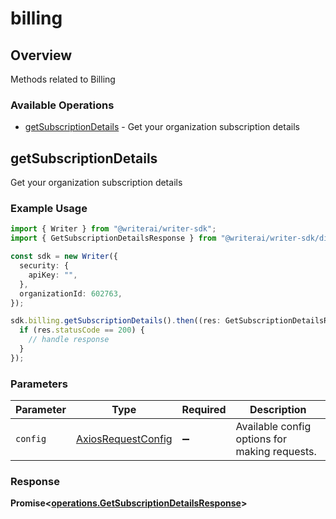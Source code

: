 # billing

## Overview

Methods related to Billing

### Available Operations

* [getSubscriptionDetails](#getsubscriptiondetails) - Get your organization subscription details

## getSubscriptionDetails

Get your organization subscription details

### Example Usage

```typescript
import { Writer } from "@writerai/writer-sdk";
import { GetSubscriptionDetailsResponse } from "@writerai/writer-sdk/dist/sdk/models/operations";

const sdk = new Writer({
  security: {
    apiKey: "",
  },
  organizationId: 602763,
});

sdk.billing.getSubscriptionDetails().then((res: GetSubscriptionDetailsResponse) => {
  if (res.statusCode == 200) {
    // handle response
  }
});
```

### Parameters

| Parameter                                                    | Type                                                         | Required                                                     | Description                                                  |
| ------------------------------------------------------------ | ------------------------------------------------------------ | ------------------------------------------------------------ | ------------------------------------------------------------ |
| `config`                                                     | [AxiosRequestConfig](https://axios-http.com/docs/req_config) | :heavy_minus_sign:                                           | Available config options for making requests.                |


### Response

**Promise<[operations.GetSubscriptionDetailsResponse](../../models/operations/getsubscriptiondetailsresponse.md)>**

